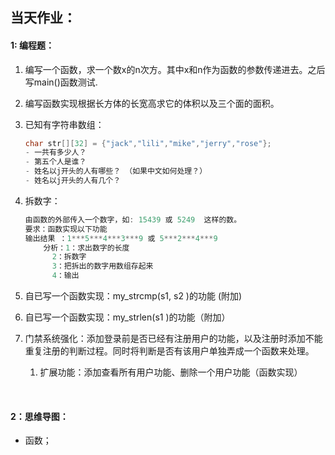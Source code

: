 ## 当天作业：

#### 1: 编程题：

1. 编写一个函数，求一个数x的n次方。其中x和n作为函数的参数传递进去。之后写main()函数测试.

2. 编写函数实现根据长方体的长宽高求它的体积以及三个面的面积。

3. 已知有字符串数组：

   ``` c
   char str[][32] = {"jack","lili","mike","jerry","rose"};
   - 一共有多少人？
   - 第五个人是谁？
   - 姓名以j开头的人有哪些？ （如果中文如何处理？）
   - 姓名以j开头的人有几个？
   ```

4. 拆数字：

   ``` c
   由函数的外部传入一个数字，如: 15439 或 5249  这样的数。
   要求：函数实现以下功能
   输出结果 ：1***5***4***3***9 或 5***2***4***9
       分析：1：求出数字的长度
       	 2：拆数字
       	 3：把拆出的数字用数组存起来
       	 4：输出
   ```

5. 自已写一个函数实现：my_strcmp(s1, s2 )的功能 (附加)



6. 自已写一个函数实现：my_strlen(s1 )的功能（附加）



6. 门禁系统强化：添加登录前是否已经有注册用户的功能，以及注册时添加不能重复注册的判断过程。同时将判断是否有该用户单独弄成一个函数来处理。
   1. 扩展功能：添加查看所有用户功能、删除一个用户功能（函数实现）	

   ​	



#### 2：思维导图：

- 函数；